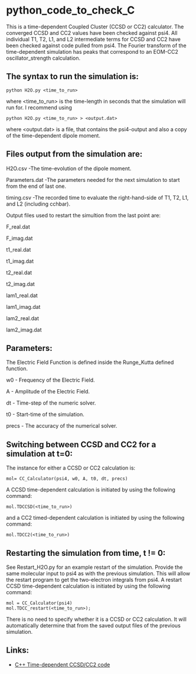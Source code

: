 # python_code_to_check_C

This is a time-dependent Coupled Cluster (CCSD or CC2) calculator. 
The converged CCSD and CC2 values have been checked against psi4. 
All individual T1, T2, L1, and L2 intermediate terms for CCSD and CC2 have been checked against code pulled from psi4. 
The Fourier transform of the time-dependent simulation has peaks that correspond to an 
EOM-CC2 oscillator_strength calculation. 

## The syntax to run the simulation is:

```
python H2O.py <time_to_run>
```

where <time_to_run> is the time-length in seconds that the simulation will run for. I recommend using

```
python H2O.py <time_to_run> > <output.dat>
```

where <output.dat> is a file, that contains the psi4-output and also a copy of the time-dependent dipole moment.

## Files output from the simulation are:

H2O.csv          -The time-evolution of the dipole moment.

Parameters.dat   -The parameters needed for the next simulation to start from the end of last one.

timing.csv       -The recorded time to evaluate the right-hand-side of T1, T2, L1, and L2 (including cchbar).

Output files used to restart the simultion from the last point are:

F_real.dat

F_imag.dat

t1_real.dat

t1_imag.dat

t2_real.dat

t2_imag.dat

lam1_real.dat

lam1_imag.dat

lam2_real.dat

lam2_imag.dat

## Parameters:

The Electric Field Function is defined inside the Runge_Kutta defined function. 

w0 - Frequency of the Electric Field.

A  - Amplitude of the Electric Field.

dt - Time-step of the numeric solver.

t0 - Start-time of the simulation.

precs - The accuracy of the numerical solver.

## Switching between CCSD and CC2 for a simulation at t=0:

The instance for either a CCSD or CC2 calculation is:

```
mol= CC_Calculator(psi4, w0, A, t0, dt, precs)
```

A CCSD time-dependent calculation is initiated by using the following command:

```
mol.TDCCSD(<time_to_run>)
```

and a CC2 timed-dependent calculation is initiated by using the following command:

```
mol.TDCC2(<time_to_run>)
```

## Restarting the simulation from time, t != 0:

See Restart_H2O.py for an example restart of the simulation. Provide the same molecular input to psi4 as with the previous simulation. This will allow the restart program to get the two-electron integrals from psi4. A restart CCSD time-dependent calculation is initiated by using the following command:

```
mol = CC_Calculator(psi4)
mol.TDCC_restart(<time_to_run>);
```
There is no need to specify whether it is a CCSD or CC2 calculation. It will automatically determine that from the saved output files of the previous simulation.

## Links:
* [C++ Time-dependent CCSD/CC2 code](https://github.com/rachelglenn/tdccsd)

